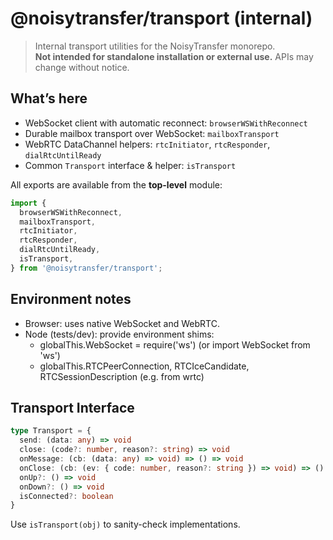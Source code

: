# @noisytransfer/transport (internal)

> Internal transport utilities for the NoisyTransfer monorepo.  
> **Not intended for standalone installation or external use.** APIs may change without notice.

## What’s here

- WebSocket client with automatic reconnect: `browserWSWithReconnect`
- Durable mailbox transport over WebSocket: `mailboxTransport`
- WebRTC DataChannel helpers: `rtcInitiator`, `rtcResponder`, `dialRtcUntilReady`
- Common `Transport` interface & helper: `isTransport`

All exports are available from the **top-level** module:

```js
import {
  browserWSWithReconnect,
  mailboxTransport,
  rtcInitiator,
  rtcResponder,
  dialRtcUntilReady,
  isTransport,
} from '@noisytransfer/transport';
```

## Environment notes

- Browser: uses native WebSocket and WebRTC.
- Node (tests/dev): provide environment shims:
    - globalThis.WebSocket = require('ws') (or import WebSocket from 'ws')
    - globalThis.RTCPeerConnection, RTCIceCandidate, RTCSessionDescription (e.g. from wrtc)

## Transport Interface
```ts
type Transport = {
  send: (data: any) => void
  close: (code?: number, reason?: string) => void
  onMessage: (cb: (data: any) => void) => () => void
  onClose: (cb: (ev: { code: number, reason?: string }) => void) => () => void
  onUp?: () => void
  onDown?: () => void
  isConnected?: boolean
}
```
Use `isTransport(obj)` to sanity-check implementations.